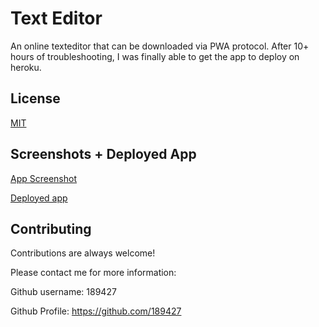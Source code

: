 
# Text Editor

An online texteditor that can be downloaded via PWA protocol. After 10+ hours of troubleshooting, I was finally able to get the app to deploy on heroku.  




## License

[MIT](https://choosealicense.com/licenses/mit/)


## Screenshots + Deployed App

[App Screenshot](https://imgur.com/a/Omexspw)

[Deployed app](https://super-textedit.herokuapp.com/)
## Contributing

Contributions are always welcome!

Please contact me for more information:

Github username: 189427

Github Profile: https://github.com/189427
